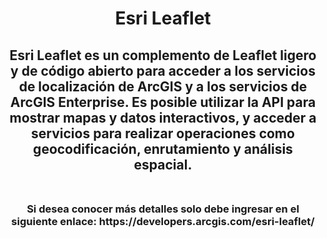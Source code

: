 <div id="header" align="center">
  <h1>Esri Leaflet</h1>
  <h2>Esri Leaflet es un complemento de Leaflet ligero y de código abierto para acceder a los servicios de localización de ArcGIS y a los servicios de ArcGIS Enterprise. Es posible utilizar la API para mostrar mapas y datos interactivos, y acceder a servicios para realizar operaciones como geocodificación, enrutamiento y análisis espacial.<br><br>
  <h3>Si desea conocer más detalles solo debe ingresar en el siguiente enlace: https://developers.arcgis.com/esri-leaflet/</h3><br>
</div>
